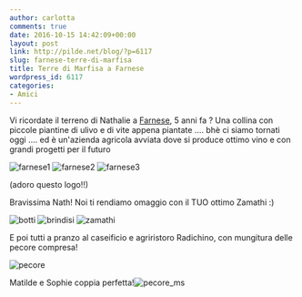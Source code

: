 ```yaml
---
author: carlotta
comments: true
date: 2016-10-15 14:42:09+00:00
layout: post
link: http://pilde.net/blog/?p=6117
slug: farnese-terre-di-marfisa
title: Terre di Marfisa a Farnese
wordpress_id: 6117
categories:
- Amici
---
```


Vi ricordate il terreno di Nathalie a [Farnese](http://pilde.net/blog/?p=2737), 5 anni fa ? Una collina con piccole piantine di ulivo e di vite appena piantate .... bhè ci siamo tornati oggi .... ed è un'azienda agricola avviata dove si produce ottimo vino e con grandi progetti per il futuro

![farnese1](http://pilde.net/blog/wp-content/uploads/2016/12/farnese1.jpg) ![farnese2](http://pilde.net/blog/wp-content/uploads/2016/12/farnese2.jpg) ![farnese3](http://pilde.net/blog/wp-content/uploads/2016/12/farnese3.jpg)

(adoro questo logo!!)

Bravissima Nath! Noi ti rendiamo omaggio con il TUO ottimo Zamathi :)

![botti](http://pilde.net/blog/wp-content/uploads/2016/12/botti.jpg) ![brindisi](http://pilde.net/blog/wp-content/uploads/2016/12/brindisi.jpg) ![zamathi](http://pilde.net/blog/wp-content/uploads/2016/12/zamathi.jpg)

E poi tutti a pranzo al caseificio e agriristoro Radichino, con mungitura delle pecore compresa!

![pecore](http://pilde.net/blog/wp-content/uploads/2016/12/pecore.jpg)

Matilde e Sophie coppia perfetta!![pecore_ms](http://pilde.net/blog/wp-content/uploads/2016/12/pecore_ms.jpg)


